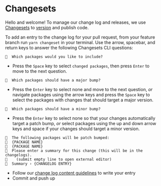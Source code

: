 # Changesets

Hello and welcome! To manage our change log and releases, we use [Changesets](https://github.com/changesets/changesets) to [version](https://semver.org/) and publish code. 

To add an entry to the change log for your pull request, from your feature branch run `yarn changeset` in your terminal. Use the arrow, spacebar, and return keys to answer the following Changesets CLI questions:
 
`🦋  Which packages would you like to include?`
- Press the `Space` key to select `changed packages`, then press `Enter` to move to the next question.

`🦋  Which packages should have a major bump?`
- Press the `Enter` key to select none and move to the next question, _*or*_ navigate packages using the arrow keys and press the `Space` key to select the packages with changes that should target a major version.

`🦋  Which packages should have a minor bump?`
- Press the `Enter` key to select none so that your changes automatically target a patch bump, _*or*_ select packages using the up and down arrow keys and space if your changes should target a minor version.

```
🦋  The following packages will be patch bumped:
🦋  {PACKAGE NAME}
🦋  {PACKAGE NAME}
🦋  Please enter a summary for this change (this will be in the changelogs).
🦋    (submit empty line to open external editor)
🦋  Summary › {CHANGELOG ENTRY}
```
- Follow our [change log content guidelines](https://github.com/Shopify/polaris/blob/main/.github/CONTRIBUTING.md#writing-a-changelog-message) to write your entry
- Commit and push up
